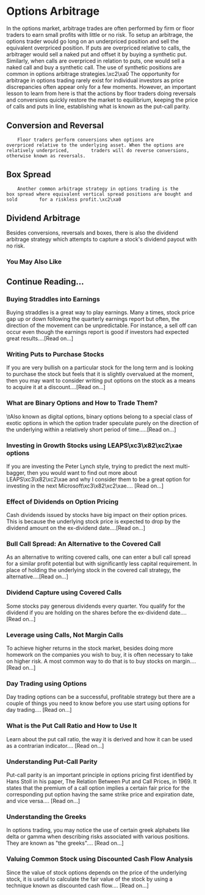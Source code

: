 # Options Arbitrage
In the options market, arbitrage trades are often performed by firm or floor traders    to earn small profits with little or no risk. To setup an arbitrage, the options trader would go long on an underpriced position and sell the equivalent overpriced    position. 
        If puts are overpriced relative to calls, the arbitrager would sell a naked put        and offset it by buying a synthetic put. Similarly, when calls are        overpriced in relation to puts, one would sell a naked call and buy a synthetic call. The use of                 synthetic positions are common in options arbitrage strategies.\xc2\xa0
        The opportunity for arbitrage in options trading rarely exist for individual investors        as price discrepancies often appear only for a few moments. However, an important        lesson to learn    from here is that the actions by floor traders doing reversals and        conversions quickly restore the market to equilibrium, keeping the price of calls        and puts in line, establishing what is known as the put-call            parity.

##         Conversion and Reversal
        Floor traders perform conversions when options are        overpriced relative to the underlying asset. When the options are relatively underpriced,        traders will do reverse conversions, otherwise known as reversals.

##         Box Spread
        Another common arbitrage strategy in options trading is the             box spread where equivalent vertical spread positions are bought and sold        for a riskless profit.\xc2\xa0

## Dividend Arbitrage
Besides conversions, reversals and boxes, there is also the             dividend arbitrage strategy which attempts to capture a stock's dividend payout with        no risk.

### You May Also Like

## Continue Reading...

### Buying Straddles into Earnings
Buying straddles is a great way to play earnings.        Many a times, stock price gap up or down following the quarterly earnings report        but often, the direction of the movement can be unpredictable. For instance, a sell        off can occur even though the earnings report is good if investors had expected        great results....[Read on...]

### Writing Puts to Purchase Stocks
If you are very bullish on a particular stock for the long term and is looking to        purchase the stock but feels that it is slightly overvalued at the moment, then        you may want to consider writing put options on the        stock as a means to acquire it at a discount....[Read on...]

### What are Binary Options and How to Trade Them?
\tAlso known as digital options, binary options belong to a special class of exotic options in which the option trader speculate purely on the direction of the underlying within a relatively short period of time.....[Read on...]

### Investing in Growth Stocks using LEAPS\xc3\x82\xc2\xae options
If you are investing the Peter Lynch style, trying to predict the next multi-bagger,    then you would want to find out more about LEAPS\xc3\x82\xc2\xae and why I consider them to be a great option for investing in the next Microsoft\xc3\x82\xc2\xae....        [Read on...]

### Effect of Dividends on Option Pricing
Cash dividends issued by stocks have big impact on their option prices. This is    because the underlying stock price is expected to drop by the dividend amount on the ex-dividend date....[Read on...]

### Bull Call Spread: An Alternative to the Covered Call
As an alternative to writing covered calls, one can enter a bull call spread for    a similar profit potential but with significantly less capital requirement. In    place of holding the underlying stock in the covered call strategy, the alternative....[Read on...]

### Dividend Capture using Covered Calls
Some stocks pay generous dividends every quarter. You qualify for the dividend if        you are holding on the shares before the ex-dividend date....[Read on...]

### Leverage using Calls, Not Margin Calls
To achieve higher returns in the stock market, besides doing more homework on the        companies you wish to buy, it is often necessary to        take on higher risk. A most common way to do that is to buy stocks on margin....[Read on...]

### Day Trading using Options
Day trading options can be a successful, profitable strategy but there are a couple of things you need to know before you use start using options for day trading.... [Read on...]

### What is the Put Call Ratio and How to Use It
Learn about the put call ratio, the way it is derived and how it can be used as a contrarian indicator.... [Read on...]

### Understanding Put-Call Parity
Put-call parity is an important principle in options pricing first identified by Hans Stoll in his paper, The Relation Between Put and Call Prices, in 1969. It states that the premium of a call option implies a certain fair price for the corresponding put option having the same strike price and expiration date, and vice versa.... [Read on...]

### Understanding the Greeks
In options trading, you may notice the use of certain greek alphabets like delta        or gamma when describing risks associated with various positions. They are known as "the greeks".... [Read on...]

### Valuing Common Stock using Discounted Cash Flow    Analysis
Since the value of stock options depends on the price of the underlying stock, it        is useful to calculate the fair value of the stock by using a technique known as        discounted cash flow....        [Read on...]
